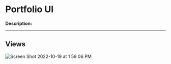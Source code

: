 <h1>Portfolio UI</h1>

<p><b>Description:</b></p>

<hr>

<h2>Views</h2>

![Screen Shot 2022-10-19 at 1 59 06 PM](https://user-images.githubusercontent.com/82541715/196768927-9181ea15-0c50-432a-9908-c5fadfe8fba2.png)
